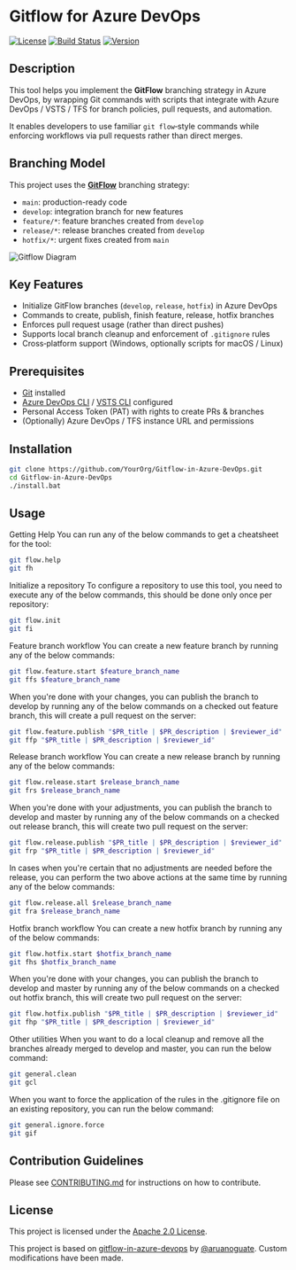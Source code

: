# Gitflow for Azure DevOps

[![License](https://img.shields.io/badge/license-Apache%202.0-blue.svg)](LICENSE)   [![Build Status](https://img.shields.io/badge/build-not%20configured-lightgrey)](link-to-ci)   [![Version](https://img.shields.io/badge/version-1.0.0-blue.svg)](releases)  

## Description

This tool helps you implement the **GitFlow** branching strategy in Azure DevOps, by wrapping Git commands with scripts that integrate with Azure DevOps / VSTS / TFS for branch policies, pull requests, and automation.

It enables developers to use familiar `git flow`‑style commands while enforcing workflows via pull requests rather than direct merges.

## Branching Model

This project uses the [**GitFlow**](https://www.atlassian.com/git/tutorials/comparing-workflows/gitflow-workflow) branching strategy:

- `main`: production-ready code
- `develop`: integration branch for new features
- `feature/*`: feature branches created from `develop`
- `release/*`: release branches created from `develop`
- `hotfix/*`: urgent fixes created from `main`

![Gitflow Diagram](https://nvie.com/img/git-model@2x.png)

## Key Features

- Initialize GitFlow branches (`develop`, `release`, `hotfix`) in Azure DevOps  
- Commands to create, publish, finish feature, release, hotfix branches  
- Enforces pull request usage (rather than direct pushes)  
- Supports local branch cleanup and enforcement of `.gitignore` rules  
- Cross‑platform support (Windows, optionally scripts for macOS / Linux)  

## Prerequisites

- [Git](https://git-scm.com/downloads) installed  
- [Azure DevOps CLI](https://learn.microsoft.com/en-us/cli/azure/install-azure-cli?view=azure-cli-latest) / [VSTS CLI](https://github.com/Azure/azure-devops-cli-extension/releases/tag/0.1.4) configured  
- Personal Access Token (PAT) with rights to create PRs & branches  
- (Optionally) Azure DevOps / TFS instance URL and permissions  

## Installation

```bash
git clone https://github.com/YourOrg/Gitflow-in-Azure-DevOps.git
cd Gitflow-in-Azure-DevOps
./install.bat
```

## Usage
Getting Help
You can run any of the below commands to get a cheatsheet for the tool:
```bash
git flow.help
git fh
```

Initialize a repository
To configure a repository to use this tool, you need to execute any of the below commands, this should be done only once per repository:
```bash
git flow.init
git fi
```

Feature branch workflow
You can create a new feature branch by running any of the below commands:
```bash
git flow.feature.start $feature_branch_name
git ffs $feature_branch_name
```
When you're done with your changes, you can publish the branch to develop by running any of the below commands on a checked out feature branch, this will create a pull request on the server:
```bash
git flow.feature.publish "$PR_title | $PR_description | $reviewer_id"
git ffp "$PR_title | $PR_description | $reviewer_id"
```

Release branch workflow
You can create a new release branch by running any of the below commands:
```bash
git flow.release.start $release_branch_name
git frs $release_branch_name 
```
When you're done with your adjustments, you can publish the branch to develop and master by running any of the below commands on a checked out release branch, this will create two pull request on the server:
```bash
git flow.release.publish "$PR_title | $PR_description | $reviewer_id"
git frp "$PR_title | $PR_description | $reviewer_id"
```
In cases when you're certain that no adjustments are needed before the release, you can perform the two above actions at the same time by running any of the below commands:
```bash
git flow.release.all $release_branch_name
git fra $release_branch_name
```

Hotfix branch workflow
You can create a new hotfix branch by running any of the below commands:
```bash
git flow.hotfix.start $hotfix_branch_name
git fhs $hotfix_branch_name
```
When you're done with your changes, you can publish the branch to develop and master by running any of the below commands on a checked out hotfix branch, this will create two pull request on the server:
```bash
git flow.hotfix.publish "$PR_title | $PR_description | $reviewer_id"
git fhp "$PR_title | $PR_description | $reviewer_id"
```

Other utilities
When you want to do a local cleanup and remove all the branches already merged to develop and master, you can run the below command:
```bash
git general.clean
git gcl
```
When you want to force the application of the rules in the .gitignore file on an existing repository, you can run the below command:
```bash
git general.ignore.force
git gif
```

## Contribution Guidelines

Please see [CONTRIBUTING.md](CONTRIBUTING.md) for instructions on how to contribute.

## License

This project is licensed under the [Apache 2.0 License](LICENSE).

This project is based on [gitflow-in-azure-devops](https://github.com/aruanoguate/gitflow-in-azure-devops) by [@aruanoguate](https://github.com/aruanoguate). 
Custom modifications have been made.
